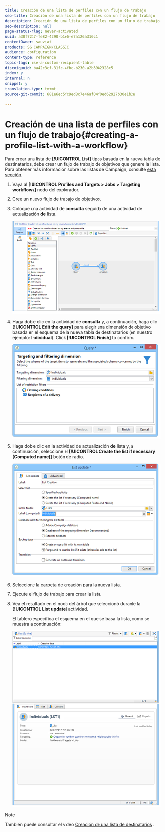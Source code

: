 ```yaml
---
title: Creación de una lista de perfiles con un flujo de trabajo
seo-title: Creación de una lista de perfiles con un flujo de trabajo
description: Creación de una lista de perfiles con un flujo de trabajo
seo-description: null
page-status-flag: never-activated
uuid: a30f7217-fe82-4290-b1e6-e7a126a316c1
contentOwner: sauviat
products: SG_CAMPAIGN/CLASSIC
audience: configuration
content-type: reference
topic-tags: use-a-custom-recipient-table
discoiquuid: ba42c3cf-31fc-4fbc-b230-a2b3982328c5
index: y
internal: n
snippet: y
translation-type: tm+mt
source-git-commit: 681e6ec5fc9ed8c7e46af04f0ed62927b30e1b2e

---
```



# Creación de una lista de perfiles con un flujo de trabajo{#creating-a-profile-list-with-a-workflow}

Para crear una lista de **[!UICONTROL List]** tipos basada en la nueva tabla de destinatarios, debe crear un flujo de trabajo de objetivos que genere la lista. Para obtener más información sobre las listas de Campaign, consulte [esta sección](../../platform/using/creating-and-managing-lists.md#about-lists-in-adobe-campaign).

1. Vaya al **[!UICONTROL Profiles and Targets > Jobs > Targeting workflows]** nodo del explorador.
1. Cree un nuevo flujo de trabajo de objetivos.
1. Coloque una actividad de **consulta** seguida de una actividad de actualización **de** lista.

   ![](assets/mapping_create_list_workflow01.png)

1. Haga doble clic en la actividad de **consulta** y, a continuación, haga clic **[!UICONTROL Edit the query]** para elegir una dimensión de objetivo basada en el esquema de la nueva tabla de destinatarios (en nuestro ejemplo: **Individual**). Click **[!UICONTROL Finish]** to confirm.

   ![](assets/mapping_create_list_workflow03.png)

1. Haga doble clic en la actividad de actualización **de** lista y, a continuación, seleccione el **[!UICONTROL Create the list if necessary (Computed name)]** botón de radio.

   ![](assets/mapping_create_list_workflow02.png)

1. Seleccione la carpeta de creación para la nueva lista.
1. Ejecute el flujo de trabajo para crear la lista.
1. Vea el resultado en el nodo del árbol que seleccionó durante la **[!UICONTROL List update]** actividad.

   El tablero especifica el esquema en el que se basa la lista, como se muestra a continuación:

   ![](assets/mapping_list_view.png)

>[!NOTE]
>
>También puede consultar el vídeo [Creación de una lista de destinatarios](https://docs.adobe.com/content/help/en/campaign-learn/campaign-classic-tutorials/getting-started/creating-a-list-of-recipients.html) .

